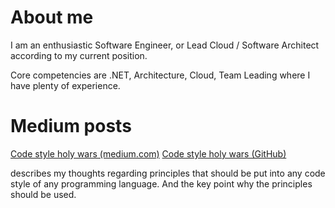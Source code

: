 # About me

I am an enthusiastic Software Engineer, or Lead Cloud / Software Architect according to my current position.

Core competencies are .NET, Architecture, Cloud, Team Leading where I have plenty of experience.

# Medium posts

[Code style holy wars (medium.com)](https://medium.com/@shenets.andrei/code-style-holy-wars-3df5896c22e5)
[Code style holy wars (GitHub)](https://github.com/AndreiShenets/public/blob/master/code-style-holy-wars/README.md)

describes my thoughts regarding principles that should be put into any code style of any programming language. And the key point why the principles should be used.